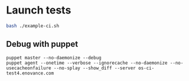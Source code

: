 # Launch tests

```bash
bash ./example-ci.sh
```

## Debug with puppet
```puppet
puppet master --no-daemonize --debug
puppet agent --onetime --verbose --ignorecache --no-daemonize --no-usecacheonfailure --no-splay --show_diff --server os-ci-test4.enovance.com
```

